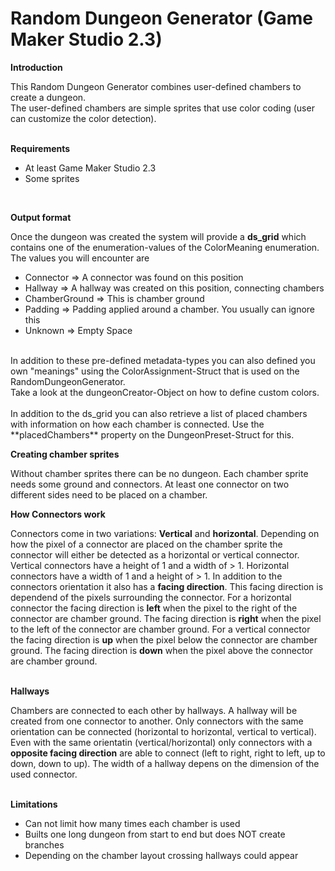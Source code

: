 # Random Dungeon Generator (Game Maker Studio 2.3)

**Introduction**<br/>

This Random Dungeon Generator combines user-defined chambers to create a dungeon.<br/>
The user-defined chambers are simple sprites that use color coding (user can customize the color detection).<br/>
<br/>

**Requirements**
* At least Game Maker Studio 2.3
* Some sprites
<br/>

**Output format**<br/>

Once the dungeon was created the system will provide a **ds_grid** which contains one of the enumeration-values of the ColorMeaning enumeration.<br/>
The values you will encounter are 

* Connector => A connector was found on this position
* Hallway => A hallway was created on this position, connecting chambers
* ChamberGround => This is chamber ground
* Padding => Padding applied around a chamber. You usually can ignore this
* Unknown => Empty Space

<br/>
In addition to these pre-defined metadata-types you can also defined you own "meanings" using the ColorAssignment-Struct that is used on the RandomDungeonGenerator.<br/>
Take a look at the dungeonCreator-Object on how to define custom colors.<br/>
<br/>
In addition to the ds_grid you can also retrieve a list of placed chambers with information on how each chamber is connected. Use the **placedChambers** property on the DungeonPreset-Struct for this.<br/>

**Creating chamber sprites** <br/>

Without chamber sprites there can be no dungeon. 
Each chamber sprite needs some ground and connectors. At least one connector on two different sides need to be placed on a chamber.

**How Connectors work** <br/>

Connectors come in two variations: **Vertical** and **horizontal**. Depending on how the pixel of a connector are placed on the chamber sprite the connector will either be detected as a horizontal or vertical connector. Vertical connectors have a height of 1 and a width of > 1. Horizontal connectors have a width of 1 and a height of > 1. 
In addition to the connectors orientation it also has a **facing direction**. This facing direction is dependend of the pixels surrounding the connector. For a horizontal connector the facing direction is **left** when the pixel to the right of the connector are chamber ground. The facing direction is **right** when the pixel to the left of the connector are chamber ground. For a vertical connector the facing direction is **up** when the pixel below the connector are chamber ground. The facing direction is **down** when the pixel above the connector are chamber ground.<br/>
<br/>

**Hallways**<br/>

Chambers are connected to each other by hallways. A hallway will be created from one connector to another. Only connectors with the same orientation can be connected (horizontal to horizontal, vertical to vertical). Even with the same orientatin (vertical/horizontal) only connectors with a **opposite facing direction** are able to connect (left to right, right to left, up to down, down to up). The width of a hallway depens on the dimension of the used connector.<br/>
<br/>

**Limitations** <br/>

* Can not limit how many times each chamber is used
* Builts one long dungeon from start to end but does NOT create branches
* Depending on the chamber layout crossing hallways could appear
